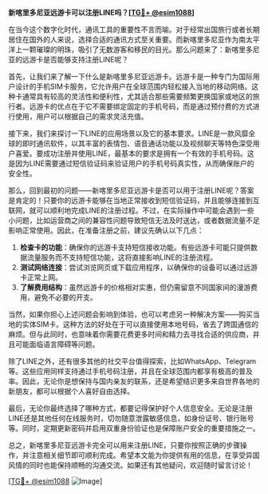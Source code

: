 **新喀里多尼亚远游卡可以注册LINE吗？[[TG💪+ @esim1088](https://t.me/s/esim1088)]**

在当今这个数字化时代，通讯工具的重要性不言而喻。对于经常出国旅行或者长期居住在国外的人来说，选择合适的通讯方式至关重要。而新喀里多尼亚作为南太平洋上一颗璀璨的明珠，吸引了无数游客和移民的目光。那么问题来了：新喀里多尼亚的远游卡是否能够支持注册LINE呢？

首先，让我们来了解一下什么是新喀里多尼亚远游卡。远游卡是一种专门为国际用户设计的手机SIM卡服务，它允许用户在全球范围内轻松接入当地的移动网络。这种卡通常具有较高的灵活性和便利性，尤其适合那些需要频繁更换国家或地区的旅行者。远游卡的优点在于它不需要绑定固定的手机号码，而是通过预付费的方式进行使用，用户可以根据自己的需求灵活充值。

接下来，我们来探讨一下LINE的应用场景以及它的基本要求。LINE是一款风靡全球的即时通讯软件，以其丰富的表情包、语音通话功能以及视频聊天等特色深受用户喜爱。要成功注册并使用LINE，最基本的要求是拥有一个有效的手机号码。这是因为LINE需要通过短信验证码来验证用户的手机号码真实性，从而确保账户的安全性。

那么，回到最初的问题——新喀里多尼亚远游卡是否可以用于注册LINE呢？答案是肯定的！只要你的远游卡能够在当地正常接收到短信验证码，并且能够连接到互联网，就可以顺利地完成LINE的注册过程。不过，在实际操作中可能会遇到一些小问题，比如运营商之间的兼容性问题导致短信无法及时送达，或者数据流量不足影响正常使用。因此，在准备注册之前，建议先确认以下几点：

1. **检查卡的功能**：确保你的远游卡支持短信接收功能。有些远游卡可能只提供数据流量服务而不支持短信功能，这将直接影响LINE的注册流程。
2. **测试网络连接**：尝试浏览网页或下载应用程序，以确保你的设备可以通过远游卡正常上网。
3. **了解费用结构**：虽然远游卡的价格相对实惠，但仍需留意不同国家间的漫游费用，避免不必要的开支。

当然，如果你担心上述问题会影响到体验，也可以考虑另一种解决方案——购买当地的实体SIM卡。这种方法的好处在于可以直接使用本地号码，省去了跨国通信的麻烦。但与此同时，也意味着你需要花费更多时间和精力去寻找合适的供应商，并且可能面临语言障碍等问题。

除了LINE之外，还有很多其他的社交平台值得探索，比如WhatsApp、Telegram等。这些应用同样支持通过手机号码注册，并且在全球范围内都享有极高的普及率。因此，无论你是想保持与国内亲友的联系，还是希望结识更多来自世界各地的新朋友，都可以根据个人喜好自由选择。

最后，无论你最终选择了哪种方式，都要记得保护好个人信息安全。无论是注册LINE还是其他任何在线服务时，切勿随意泄露敏感信息，如身份证号、银行账号等。同时，定期更新密码并启用双重身份验证也是保障账户安全的重要措施之一。

总之，新喀里多尼亚远游卡完全可以用来注册LINE，只要你按照正确的步骤操作，并注意相关细节即可顺利完成。希望本文能为你提供有用的信息，在享受异国风情的同时也能保持顺畅的沟通交流。如果还有其他疑问，欢迎随时留言讨论！

[[TG💪+ @esim1088](https://t.me/s/esim1088) ![Image](https://i.postimg.cc/4NQfJmqS/Snipaste-2025-05-13-00-14-12.png)]